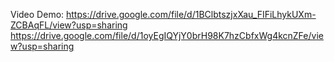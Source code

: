 Video Demo:
https://drive.google.com/file/d/1BClbtszjxXau_FIFiLhykUXm-ZCBAqFL/view?usp=sharing
https://drive.google.com/file/d/1oyEgIQYjY0brH98K7hzCbfxWg4kcnZFe/view?usp=sharing
